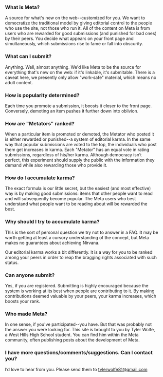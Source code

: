 ### What is Meta?

A source for what's new on the web--customized for you. We want to democratize the traditional model by giving editorial control to the people who use the site, not those who run it. All of the content on Meta is from users who are rewarded for good submissions (and punished for bad ones) by their peers. You decide what appears on your front page and simultaneously, which submissions rise to fame or fall into obscurity.

### What can I submit?

Anything. Well, almost anything. We'd like Meta to be the source for everything that's new on the web: if it's linkable, it's submitable. There is a caveat here, we presently only allow "work-safe" material, which means no adult content.

### How is popularity determined?

Each time you promote  a submission, it boosts it closer to the front page. Conversely, demoting  an item pushes it further down into oblivion.

### How are "Metators" ranked?

When a particular item is promoted or demoted, the Metator who posted it is either rewarded or punished--a system of editorial karma. In the same way that popular submissions are voted to the top, the individuals who post them get increases in karma. Each "Metator" has an equal vote in rating submissions, regardless of his/her karma. Although democracy isn’t perfect, this experiment should supply the public with the information they demand while also rewarding those who provide it.

### How do I accumulate karma?

The exact formula is our little secret, but the easiest (and most effective) way is by making good submissions: items that other people want to read and will subsequently become popular. The Meta users who best understand what people want to be reading about will be rewarded the best.

### Why should I try to accumulate karma?

This is the sort of personal question we try not to answer in a FAQ. It may be worth getting at least a cursory understanding of the concept, but Meta makes no guarantees about achieving Nirvana.

Our editorial karma works a bit differently. It is a way for you to be ranked among your peers in order to reap the bragging rights associated with such status.

### Can anyone submit?

Yes, if you are registered. Submitting is highly encouraged because the system is working at its best when people are contributing to it. By making contributions deemed valuable by your peers, your karma increases, which boosts your rank.

### Who made Meta?

In one sense, if you've participated--you have. But that was probably not the answer you were looking for. This site is brought to you by Tyler Wolfe, a West Hills High School student. You can find him within the Meta community, often publishing posts about the development of Meta.

### I have more questions/comments/suggestions. Can I contact you?

I’d love to hear from you. Please send them to tylerwolfe81@gmail.com
